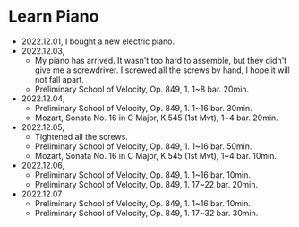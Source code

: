 Learn Piano
===========

- 2022.12.01, I bought a new electric piano.
- 2022.12.03,
    - My piano has arrived. It wasn't too hard to assemble, but they didn't give
        me a screwdriver. I screwed all the screws by hand, I hope it will not
        fall apart.
    - Preliminary School of Velocity, Op. 849, 1. 1~8 bar. 20min.
- 2022.12.04,
    - Preliminary School of Velocity, Op. 849, 1. 1~16 bar. 30min.
    - Mozart, Sonata No. 16 in C Major, K.545 (1st Mvt), 1~4 bar. 20min.
- 2022.12.05,
    - Tightened all the screws.
    - Preliminary School of Velocity, Op. 849, 1. 1~16 bar. 50min.
    - Mozart, Sonata No. 16 in C Major, K.545 (1st Mvt), 1~4 bar. 10min.
- 2022.12.06,
    - Preliminary School of Velocity, Op. 849, 1. 1~16 bar. 10min.
    - Preliminary School of Velocity, Op. 849, 1. 17~22 bar. 20min.
- 2022.12.07
    - Preliminary School of Velocity, Op. 849, 1. 1~16 bar. 10min.
    - Preliminary School of Velocity, Op. 849, 1. 17~32 bar. 30min.
